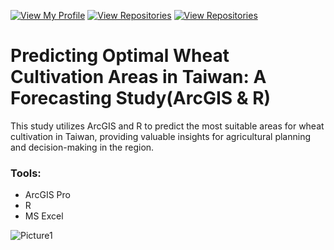 [![View My Profile](https://img.shields.io/badge/View-My_Profile-green?logo=GitHub)](https://github.com/jiaqiyu1)
[![View Repositories](https://img.shields.io/badge/View-My_Portfolio-red?logo=GitHub)](https://github.com/jiaqiyu1/Portfolio_Guide)
[![View Repositories](https://img.shields.io/badge/View-My_Repositories-blue?logo=GitHub)](https://github.com/jiaqiyu1?tab=repositories)


# Predicting Optimal Wheat Cultivation Areas in Taiwan: A Forecasting Study(ArcGIS & R) 

This study utilizes ArcGIS and R to predict the most suitable areas for wheat cultivation in Taiwan, providing valuable insights for agricultural planning and decision-making in the region.

### Tools:
* ArcGIS Pro
* R 
* MS Excel 

![Picture1](https://github.com/jiaqiyu1/PortfolioProject/assets/84236678/5d6468f6-763d-4a11-9713-caa810c32530)
